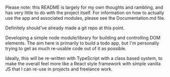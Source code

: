 Please note: this README is largely for my own thoughts and rambling, and has very little to do with the project itself. For information on how to actually use the app and associated modules, please see the Documentation.md file.

Definitely should've already made a git repo at this point.

Developing a simple node module/library for building and controlling DOM elements. The aim here is primarily to build a todo app, but I'm personally trying to get as much re-usable code out of it as possible.

Ideally, this will be re-written with TypeScript with a class based system, to make the overall feel more like a React style framework with simple vanilla JS that I can re-use in projects and freelance work. 

